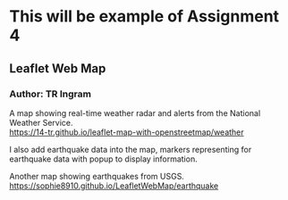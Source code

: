 # This will be example of Assignment 4
## Leaflet Web Map
### Author: TR Ingram

A map showing real-time weather radar and alerts from the National Weather Service.  
 <https://14-tr.github.io/leaflet-map-with-openstreetmap/weather>

I also add earthquake data into the map, markers representing for earthquake data with popup to display information. 

Another map showing earthquakes from USGS.   
<https://sophie8910.github.io/LeafletWebMap/earthquake>  
